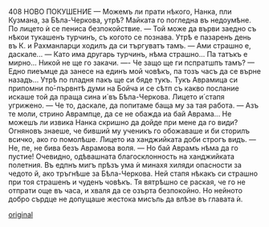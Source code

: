 ﻿408
НОВО ПОКУШЕНИЕ
— Можемъ ли прати нѣкого, Нанка, пли Кузмана, за Бѣла-Черкова, утрѣ?
Майката го погледна въ недоумѣне. По лицето ѝ се пениса безпокойствие.
— Той може да върви заедно съ нѣкои тукашенъ турчинъ, съ когото се познава. Утрѣ е пазаренъ день въ К. и Рахманларци ходилъ да си търгуватъ тамъ.
— Ами страшно е, даскале...
— Като има другарь турчинъ, нѣма страшно... Па татъкъ е мирно... Никой не ще го закачи.
—- Че защо ще ги пспратшпъ тамъ?
— Едно пиеъмце да занесе на единъ мой човѣкъ, па тозъ часъ да се върне назадъ... Утрѣ по пладня пакъ ще си бяде тукъ.
Тукъ Аврамица си припомни по́-първнтѣ думи на Бойча и се сѣтп съ какво послание искаше той да праща сина и́ въ Бѣла-Черкова. Лицето и́ стапя угрижено.
— Че то, даскале, да попитаме баща му за тая работа.
— Азъ те моли, стрино Аврампце, да се не обажда иа бай Аврама... Не можешъ ли извика Нанка скришно да дойде при мене да го види?
Огняновъ знаеше, че бивший му ученикъ го обожаваше и би сторилъ всичко, ако го помолѣше.
Лицето иа ханджийката доби строгъ видъ.
— Не, пе, не бива безъ Аврамова воля.
— Но бай Аврамъ нѣма да го пустие!
Очевидно, одѣвашната благосклонность на ханджийката полетния. Въ едпнъ мигъ прѣзъ ума ѝ минахя хиляди опасности за чедото й, ако тръгнѣше за Бѣла-Черкова. Ней стапя нѣкакъ си страшно при тоя страшенъ и чуденъ човѣкъ. Тя вятрѣшно се раская, че го не отпрати още въ часа, и хваля да се озърта безпокойно. Но нейното добро сърдце не допущаше жестока мисъль да влѣзе въ главата ѝ.

[original](images/455.jpg)